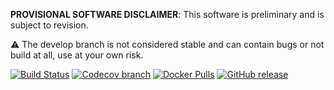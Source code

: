 **PROVISIONAL SOFTWARE DISCLAIMER**: This software is preliminary and is subject to revision.

⚠️ The develop branch is not considered stable and can contain bugs or not build at all, use at your own risk.

[![Build Status][tb]][tt] [![Codecov branch][cb]][cc] [![Docker Pulls][db]][dh] [![GitHub release][gb]][gr]

[tb]: https://img.shields.io/travis/USGS-EROS/espa-api/docker-devel.svg?style=flat-square
[tt]: https://travis-ci.org/USGS-EROS/espa-api
[db]: https://img.shields.io/docker/automated/usgseros/espa-api.svg?style=flat-square
[dh]: https://hub.docker.com/r/usgseros/espa-api/tags/
[cb]: https://img.shields.io/codecov/c/github/USGS-EROS/espa-api/docker-devel.svg?style=flat-square
[cc]: https://codecov.io/github/USGS-EROS/espa-api/
[gb]: https://img.shields.io/github/release/USGS-EROS/espa-api.svg?style=flat-square
[gr]: https://github.com/USGS-EROS/espa-api/releases
